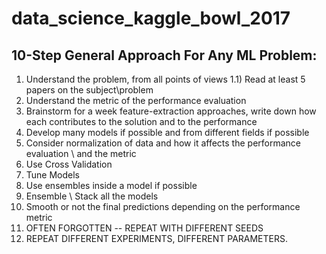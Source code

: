 # data_science_kaggle_bowl_2017

10-Step General Approach For Any ML Problem:
--------------------------------------------
1) Understand the problem, from all points of views
1.1) Read at least 5 papers on the subject\problem
2) Understand the metric of the performance evaluation
3) Brainstorm for a week feature-extraction approaches, write down how each contributes to the solution and to the performance 
4) Develop many models if possible and from different fields if possible
5) Consider normalization of data and how it affects the performance evaluation \ and the metric
6) Use Cross Validation
7) Tune Models
8) Use ensembles inside a model if possible 
9) Ensemble \ Stack all the models
10) Smooth or not the final predictions depending on the performance metric
11) OFTEN FORGOTTEN -- REPEAT WITH DIFFERENT SEEDS
12) REPEAT DIFFERENT EXPERIMENTS, DIFFERENT PARAMETERS.
